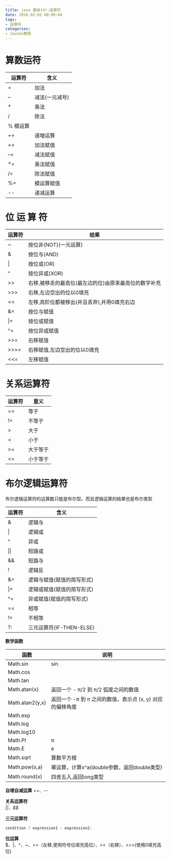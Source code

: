 ```yaml
---
title: java 基础(4):运算符
date: 2018-02-02 00:00:04
tags: 
- 运算符
categories:
- JavaSe教程
---
```



# 算数运符  

|运算符| 含义|
|--|--|
|+| 加法|
|– |减法(一元减号)|
|* |乘法|
|/| 除法|
|% 模运算|
|++| 递增运算|
|+= |加法赋值|
|–= |减法赋值|
|*= |乘法赋值|
|/= |除法赋值|
|%= |模运算赋值|
|-- |递减运算|

# 位 运 算 符

|运算符| 结果|
|--|--|
|~| 按位非(NOT)(一元运算)|
|&| 按位与(AND)|
|\|| 按位或(OR)|
|^| 按位异或(XOR)|
|>>| 右移,被移走的最高位(最左边的位)由原来最高位的数字补充|
|>>>| 右移,左边空出的位以0填充|
|<< |左移,高阶位都被移出(并且丢弃),并用0填充右边|
|&=| 按位与赋值|
|\|=| 按位或赋值|
|^=| 按位异或赋值|
|>>=| 右移赋值|
|>>>=| 右移赋值,左边空出的位以0填充|
|<<=| 左移赋值|

# 关系运算符

|运算符| 意义|
|--|--|
|==| 等于|
|!= |不等于|
|>| 大于|
|< |小于|
|>=| 大于等于|
|<=| 小于等于|

# 布尔逻辑运算符
布尔逻辑运算符的运算数只能是布尔型。而且逻辑运算的结果也是布尔类型

|运算符 |含义|
|--|--|
|& |逻辑与|
|\|| 逻辑或|
|^ |异或|
|\|\|| 短路或|
|&&| 短路与|
|!| 逻辑反|
|&= |逻辑与赋值(赋值的简写形式)|
|\|= |逻辑或赋值(赋值的简写形式)|
|^= |异或赋值(赋值的简写形式)|
|==| 相等|
|!= |不相等|
|?:| 三元运算符(IF-THEN-ELSE)|
**数学函数**  

|函数|说明|
|--|--|
|Math.sin|sin|
|Math.cos||
|Math.tan||
|Math.atan(x)|返回一个 - π/2  到  π/2  弧度之间的数值|
|Math.atan2(y,x)|返回一个 -π 到 π 之间的数值，表示点 (x, y) 对应的偏移角度|
|Math.exp||
|Math.log||
|Math.log10||
|Math.PI|π|
|Math.E|e|
|Math.sqrt|算数平方根|
|Math.pow(x,a)|幂运算，计算x^a(double参数，返回double类型)|
|Math.round(x)|四舍五入,返回long类型|

**自增自减运算**
++、--

**关系运算符**  
*||*、*$$*

**三元运算符**
```java
condition ? expression1 : expression2;
```
**位运算**  
$、|、^、~、>>（左移,使用符号位填充高位）、<<（右移）、>>>(使用0填充高位)